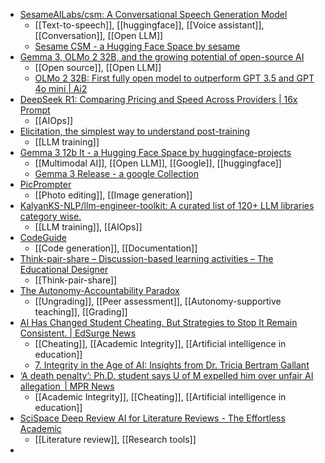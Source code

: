 - [SesameAILabs/csm: A Conversational Speech Generation Model](https://github.com/SesameAILabs/csm)
	- [[Text-to-speech]], [[huggingface]], [[Voice assistant]], [[Conversation]], [[Open LLM]]
	- [Sesame CSM - a Hugging Face Space by sesame](https://huggingface.co/spaces/sesame/csm-1b)
- [Gemma 3, OLMo 2 32B, and the growing potential of open-source AI](https://www.interconnects.ai/p/gemma-3-olmo-2-32b-and-the-growing)
	- [[Open source]], [[Open LLM]]
	- [OLMo 2 32B: First fully open model to outperform GPT 3.5 and GPT 4o mini | Ai2](https://allenai.org/blog/olmo2-32B)
- [DeepSeek R1: Comparing Pricing and Speed Across Providers | 16x Prompt](https://prompt.16x.engineer/blog/deepseek-r1-cost-pricing-speed)
	- [[AIOps]]
- [Elicitation, the simplest way to understand post-training](https://www.interconnects.ai/p/elicitation-theory-of-post-training)
	- [[LLM training]]
- [Gemma 3 12b It - a Hugging Face Space by huggingface-projects](https://huggingface.co/spaces/huggingface-projects/gemma-3-12b-it)
	- [[Multimodal AI]], [[Open LLM]], [[Google]], [[huggingface]]
	- [Gemma 3 Release - a google Collection](https://huggingface.co/collections/google/gemma-3-release-67c6c6f89c4f76621268bb6d)
- [PicPrompter](https://picprompter.com/)
	- [[Photo editing]], [[Image generation]]
- [KalyanKS-NLP/llm-engineer-toolkit: A curated list of 120+ LLM libraries category wise.](https://github.com/KalyanKS-NLP/llm-engineer-toolkit)
	- [[LLM training]], [[AIOps]]
- [CodeGuide](https://www.codeguide.dev/)
	- [[Code generation]], [[Documentation]]
- [Think-pair-share – Discussion-based learning activities – The Educational Designer](https://theeducationaldesigner.wordpress.com/2023/07/12/discussion-based-learning-activities-think-pair-share/)
	- [[Think-pair-share]]
- [The Autonomy-Accountability Paradox](https://emilypittsdonahoe.substack.com/p/the-autonomy-accountability-paradox)
	- [[Ungrading]], [[Peer assessment]], [[Autonomy-supportive teaching]], [[Grading]]
- [AI Has Changed Student Cheating. But Strategies to Stop It Remain Consistent. | EdSurge News](https://www.edsurge.com/news/2025-01-07-ai-has-changed-student-cheating-but-strategies-to-stop-it-remain-consistent)
	- [[Cheating]], [[Academic Integrity]], [[Artificial intelligence in education]]
	- [7. Integrity in the Age of AI: Insights from Dr. Tricia Bertram Gallant](https://www.accreditationinsights.com/gallant/)
- [‘A death penalty’: Ph.D. student says U of M expelled him over unfair AI allegation  | MPR News](https://www.mprnews.org/story/2025/01/17/phd-student-says-university-of-minnesota-expelled-him-over-ai-allegation)
	- [[Academic Integrity]], [[Cheating]], [[Artificial intelligence in education]]
- [SciSpace Deep Review AI for Literature Reviews - The Effortless Academic](https://effortlessacademic.com/scispace-deep-review-ai-for-literature-reviews/)
	- [[Literature review]], [[Research tools]]
-